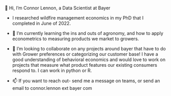 👋 Hi, I’m Connor Lennon, a Data Scientist at Bayer

- I researched wildfire management economics in my PhD that I completed in June of 2022.

- 🌱 I’m currently learning the ins and outs of agronomy, and how to apply econometrics to measuring products we market to growers.

- 💞️ I’m looking to collaborate on any projects around bayer that have to do with Grower preferences or categorizing our customer base! I have a good understanding of behavioral economics and would love to work on projects that measure what product features our existing consumers respond to. I can work in python or R.

- 📫 If you want to reach out- send me a message on teams, or send an email to connor.lennon <dot> ext <at> bayer <dot> com

<!---
Connor-Bayer/Connor-Bayer is a ✨ special ✨ repository because its `README.md` (this file) appears on your GitHub profile.
You can click the Preview link to take a look at your changes.
--->
